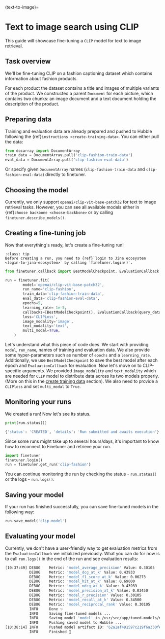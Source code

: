 (text-to-image)=
# Text to image search using CLIP

This guide will showcase fine-tuning a `CLIP` model for text to image retrieval.

## Task overview
We'll be fine-tuning CLIP on a fashion captioning dataset which contains information about fashion products.

For each product the dataset contains a title and images of multiple variants of the product. We constructed a parent `Document` for each picture, which contains two chunks: an image document and a text document holding the description of the product.


## Preparing data
Training and evaluation data are already prepared and pushed to Hubble following the {ref}`instructions <create-training-data>`.
You can either pull the data:
```python
from docarray import DocumentArray
train_data = DocumentArray.pull('clip-fashion-train-data')
eval_data = DocumentArray.pull('clip-fashion-eval-data')
```
Or specify given `DocumentArray` names (`clip-fashion-train-data` and `clip-fashion-eval-data`) directly to finetuner.


## Choosing the model
Currently, we only support `openai/clip-vit-base-patch32` for text to image retrieval tasks. However, you can see all available models either in {ref}`choose backbone <choose-backbone>` or by calling `finetuner.describe_models()`.


## Creating a fine-tuning job
Now that everything's ready, let's create a fine-tuning run!

```{admonition} Login to Jina Cloud
:class: tip
Before creating a run, you need to {ref}`login to Jina ecosystem <login-to-jina-ecosystem>` by calling `finetuner.login()`.
```

```python
from finetuner.callback import BestModelCheckpoint, EvaluationCallback

run = finetuner.fit(
        model='openai/clip-vit-base-patch32',
        run_name='clip-fashion',
        train_data='clip-fashion-train-data',
        eval_data='clip-fashion-eval-data',
        epochs=5,
        learning_rate= 1e-5,
        callbacks=[BestModelCheckpoint(), EvaluationCallback(query_data='clip-fashion-eval-data')],
        loss='CLIPLoss',
        image_modality='image',
        text_modality='text',
        multi_modal=True,
    )
```
Let's understand what this piece of code does.
We start with providing `model`, `run_name`, names of training and evaluation data. We also provide some hyper-parameters
such as number of `epochs` and a `learning_rate`. Additionally, we use `BestModelCheckpoint` to save the best model after each epoch and `EvaluationCallback` for evaluation. Now let's move on to CLIP-specific arguments. We provided `image_modality`
and `text_modality` which are needed for `CLIP` model to distribute data across its two models properly. (More on this in the [create training data](../2_step_by_step/2_4_create_training_data.md) section).
We also need to provide a `CLIPloss` and set `multi_modal` to `True`.


## Monitoring your runs

We created a run! Now let's see its status.
```python
print(run.status())
```

```bash
{'status': 'CREATED', 'details': 'Run submitted and awaits execution'}
```

Since some runs might take up to several hours/days, it's important to know how to reconnect to Finetuner and retrieve your run.

```python
import finetuner
finetuner.login()
run = finetuner.get_run('clip-fashion')
```

You can continue monitoring the run by checking the status - `run.status()` or the logs - `run.logs()`. 


## Saving your model

If your run has finished successfully, you can save fine-tuned models in the following way:
```python
run.save_model('clip-model')
```

## Evaluating your model
Currently, we don't have a user-friendly way to get evaluation metrics from the `EvaluationCallback` we initialized previously.
What you can do for now is to call `run.logs()` in the end of the run and see evaluation results:

```bash
[10:37:49] DEBUG    Metric: 'model_average_precision' Value: 0.30105                                     __main__.py:217
           DEBUG    Metric: 'model_dcg_at_k' Value: 0.43933                                              __main__.py:217
           DEBUG    Metric: 'model_f1_score_at_k' Value: 0.06273                                         __main__.py:217
           DEBUG    Metric: 'model_hit_at_k' Value: 0.69000                                              __main__.py:217
           DEBUG    Metric: 'model_ndcg_at_k' Value: 0.43933                                             __main__.py:217
           DEBUG    Metric: 'model_precision_at_k' Value: 0.03450                                        __main__.py:217
           DEBUG    Metric: 'model_r_precision' Value: 0.30105                                           __main__.py:217
           DEBUG    Metric: 'model_recall_at_k' Value: 0.34500                                           __main__.py:217
           DEBUG    Metric: 'model_reciprocal_rank' Value: 0.30105                                       __main__.py:217
           INFO     Done ✨                                                                              __main__.py:219
           INFO     Saving fine-tuned models ...                                                         __main__.py:222
           INFO     Saving model 'model' in /usr/src/app/tuned-models/model ...                          __main__.py:233
           INFO     Pushing saved model to Hubble ...                                                    __main__.py:240
[10:38:14] INFO     Pushed model artifact ID: '62a1af491597c219f6a330fe'                                 __main__.py:246
           INFO     Finished 🚀                                                                          __main__.py:248
```
